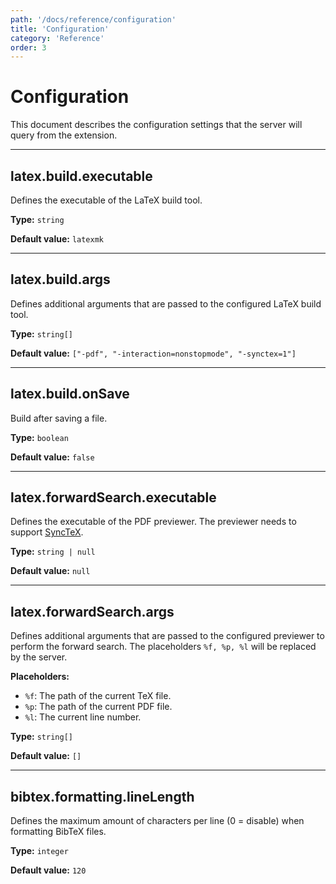 ```yaml
---
path: '/docs/reference/configuration'
title: 'Configuration'
category: 'Reference'
order: 3
---
```


# Configuration

This document describes the configuration settings that the server will query from the extension.

---

## latex.build.executable

Defines the executable of the LaTeX build tool.

**Type:** `string`

**Default value:** `latexmk`

---

## latex.build.args

Defines additional arguments that are passed to the configured LaTeX build tool.

**Type:** `string[]`

**Default value:** `["-pdf", "-interaction=nonstopmode", "-synctex=1"]`

---

## latex.build.onSave

Build after saving a file.

**Type:** `boolean`

**Default value:** `false`

---

## latex.forwardSearch.executable

Defines the executable of the PDF previewer.
The previewer needs to support [SyncTeX](http://www.tug.org/TUGboat/tb29-3/tb93laurens.pdf).

**Type:** `string | null`

**Default value:** `null`

---

## latex.forwardSearch.args

Defines additional arguments that are passed to the configured previewer to perform the forward search.
The placeholders `%f, %p, %l` will be replaced by the server.

**Placeholders:**

- `%f`: The path of the current TeX file.
- `%p`: The path of the current PDF file.
- `%l`: The current line number.

**Type:** `string[]`

**Default value:** `[]`

---

## bibtex.formatting.lineLength

Defines the maximum amount of characters per line (0 = disable) when formatting BibTeX files.

**Type:** `integer`

**Default value:** `120`
